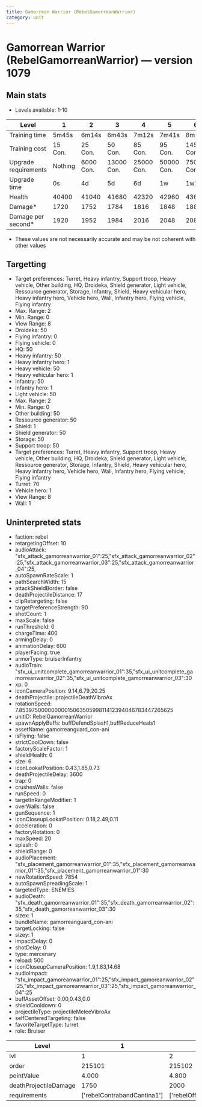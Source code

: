 ```yaml
---
title: Gamorrean Warrior (RebelGamorreanWarrior)
category: unit
---
```


# Gamorrean Warrior (RebelGamorreanWarrior) — version 1079

## Main stats

  * Levels available: 1-10

|Level               |1      |2        |3         |4         |5         |6         |7         |8          |9          |10         |
|--------------------|-------|---------|----------|----------|----------|----------|----------|-----------|-----------|-----------|
|Training time       |5m45s  |6m14s    |6m43s     |7m12s     |7m41s     |8m10s     |8m39s     |9m8s       |9m37s      |10m        |
|Training cost       |15 Con.|25 Con.  |50 Con.   |85 Con.   |95 Con.   |145 Con.  |190 Con.  |265 Con.   |360 Con.   |720 Con.   |
|Upgrade requirements|Nothing|6000 Con.|13000 Con.|25000 Con.|50000 Con.|75000 Con.|85000 Con.|135000 Con.|140000 Con.|190000 Con.|
|Upgrade time        |0s     |4d       |5d        |6d        |1w        |1w1d      |1w2d      |1w3d       |1w4d       |1w5d       |
|Health              |40400  |41040    |41680     |42320     |42960     |43600     |45520     |46800      |48080      |50000      |
|Damage*             |1720   |1752     |1784      |1816      |1848      |1880      |1976      |2040       |2104       |2200       |
|Damage per second*  |1920   |1952     |1984      |2016      |2048      |2080      |2176      |2240       |2304       |2400       |

* These values are not necessarily accurate and may be not coherent with other values

## Targetting

  * Target preferences: Turret, Heavy infantry, Support troop, Heavy vehicle, Other building, HQ, Droideka, Shield generator, Light vehicle, Ressource generator, Storage, Infantry, Shield, Heavy vehicular hero, Heavy infantry hero, Vehicle hero, Wall, Infantry hero, Flying vehicle, Flying infantry
  * Max. Range: 2
  * Min. Range: 0
  * View Range: 8
  * Droideka: 50
  * Flying infantry: 0
  * Flying vehicle: 0
  * HQ: 50
  * Heavy infantry: 50
  * Heavy infantry hero: 1
  * Heavy vehicle: 50
  * Heavy vehicular hero: 1
  * Infantry: 50
  * Infantry hero: 1
  * Light vehicle: 50
  * Max. Range: 2
  * Min. Range: 0
  * Other building: 50
  * Ressource generator: 50
  * Shield: 1
  * Shield generator: 50
  * Storage: 50
  * Support troop: 50
  * Target preferences: Turret, Heavy infantry, Support troop, Heavy vehicle, Other building, HQ, Droideka, Shield generator, Light vehicle, Ressource generator, Storage, Infantry, Shield, Heavy vehicular hero, Heavy infantry hero, Vehicle hero, Wall, Infantry hero, Flying vehicle, Flying infantry
  * Turret: 70
  * Vehicle hero: 1
  * View Range: 8
  * Wall: 1

## Uninterpreted stats

  * faction: rebel
  * retargetingOffset: 10
  * audioAttack: "sfx_attack_gamorreanwarrior_01":25,"sfx_attack_gamorreanwarrior_02":25,"sfx_attack_gamorreanwarrior_03":25,"sfx_attack_gamorreanwarrior_04":25,
  * autoSpawnRateScale: 1
  * pathSearchWidth: 15
  * attackShieldBorder: false
  * deathProjectileDistance: 17
  * clipRetargeting: false
  * targetPreferenceStrength: 90
  * shotCount: 1
  * maxScale: false
  * runThreshold: 0
  * chargeTime: 400
  * armingDelay: 0
  * animationDelay: 600
  * playerFacing: true
  * armorType: bruiserInfantry
  * audioTrain: "sfx_ui_unitcomplete_gamorreanwarrior_01":35,"sfx_ui_unitcomplete_gamorreanwarrior_02":35,"sfx_ui_unitcomplete_gamorreanwarrior_03":30
  * xp: 0
  * iconCameraPosition: 9.14,6.79,20.25
  * deathProjectile: projectileDeathVibroAx
  * rotationSpeed: 7.8539750000000001506350599811412394046783447265625
  * unitID: RebelGamorreanWarrior
  * spawnApplyBuffs: buffDefendSplash1,buffReduceHeals1
  * assetName: gamorreanguard_con-ani
  * isFlying: false
  * strictCoolDown: false
  * factoryScaleFactor: 1
  * shieldHealth: 0
  * size: 6
  * iconLookatPosition: 0.43,1.85,0.73
  * deathProjectileDelay: 3600
  * trap: 0
  * crushesWalls: false
  * runSpeed: 0
  * targetInRangeModifier: 1
  * overWalls: false
  * gunSequence: 1
  * iconCloseupLookatPosition: 0.18,2.49,0.11
  * acceleration: 0
  * factoryRotation: 0
  * maxSpeed: 20
  * splash: 0
  * shieldRange: 0
  * audioPlacement: "sfx_placement_gamorreanwarrior_01":35,"sfx_placement_gamorreanwarrior_01":35,"sfx_placement_gamorreanwarrior_01":30
  * newRotationSpeed: 7854
  * autoSpawnSpreadingScale: 1
  * targetedType: ENEMIES
  * audioDeath: "sfx_death_gamorreanwarrior_01":35,"sfx_death_gamorreanwarrior_02":35,"sfx_death_gamorreanwarrior_03":30
  * sizex: 1
  * bundleName: gamorreanguard_con-ani
  * targetLocking: false
  * sizey: 1
  * impactDelay: 0
  * shotDelay: 0
  * type: mercenary
  * reload: 500
  * iconCloseupCameraPosition: 1.9,1.83,14.68
  * audioImpact: "sfx_impact_gamoreanwarrior_01":25,"sfx_impact_gamoreanwarrior_02":25,"sfx_impact_gamoreanwarrior_03":25,"sfx_impact_gamoreanwarrior_04":25
  * buffAssetOffset: 0.00,0.43,0.0
  * shieldCooldown: 0
  * projectileType: projectileMeleeVibroAx
  * selfCenteredTargeting: false
  * favoriteTargetType: turret
  * role: Bruiser

|Level                |1                          |2                   |3                   |4                   |5                   |6                   |7                   |8                   |9                   |10                   |
|---------------------|---------------------------|--------------------|--------------------|--------------------|--------------------|--------------------|--------------------|--------------------|--------------------|---------------------|
|lvl                  |1                          |2                   |3                   |4                   |5                   |6                   |7                   |8                   |9                   |10                   |
|order                |215101                     |215102              |215103              |215104              |215105              |215106              |215107              |215108              |215109              |215110               |
|pointValue           |4.000                      |4.800               |5.600               |6.400               |7.200               |8.000               |8.800               |9.600               |10.400              |12.000               |
|deathProjectileDamage|1750                       |2000                |2250                |2500                |2750                |3000                |3250                |3500                |3750                |4000                 |
|requirements         |['rebelContrabandCantina1']|['rebelOffenseLab2']|['rebelOffenseLab3']|['rebelOffenseLab4']|['rebelOffenseLab5']|['rebelOffenseLab6']|['rebelOffenseLab7']|['rebelOffenseLab8']|['rebelOffenseLab9']|['rebelOffenseLab10']|

